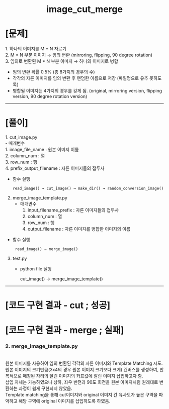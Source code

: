 <div align = center>
    <h1>image_cut_merge</h1>
</div>

<h1>[문제]</h1>
1. 하나의 이미지를 M * N 자르기 <br/> 
2. M * N 부분 이미지 → 임의 변환 (mirroring, flipping, 90 degree rotation) <br/> 
3. 임의로 변환된 M * N 부분 이미지 → 하나의 이미지로 병합 <br/> 

- 임의 변환 확률 0.5% (총 8가지의 경우의 수)
- 각각의 자른 이미지를 임의 변환 후 랜덤한 이름으로 저장 (파일명으로 유추 못하도록)
- 병합될 이미지는 4가지의 경우를 갖게 됨. (original, mirroring version, flipping version, 90 degree rotation version)

---

<h1>[풀이]</h1>
1. cut_image.py<br/> 
    - 매개변수<br/>
        1. image_file_name : 원본 이미지 이름 <br/>
        2. column_num : 열 <br/> 
        3. row_num : 행 <br/> 
        4. prefix_output_filename : 자른 이미지들의 접두사 <br/> 

  - 함수 실행<br/> 
    
        read_image() → cut_image() → make_dir() → random_conversion_image()
       
2. merge_image_template.py
    - 매개변수
        1. input_filename_prefix : 자른 이미지들의 접두사   
        2. column_num : 열
        3. row_num : 행
        4. output_filename : 자른 이미지를 병합한 이미지의 이름
        
  - 함수 실행<br/>

         read_image() → merge_image()
        
3. test.py
    - python file 실행
    
        cut_image() → merge_image_template()
    

---
<h1>[코드 구현 결과 - cut ; 성공]</h1>
<h1>[코드 구현 결과 - merge ; 실패]</h1>

   <h3>2. merge_image_template.py</h3><br/>
   원본 이미지를 사용하여 임의 변환된 각각의 자른 이미지와 Template Matching 시도.<br/>
   원본 이미지의 크기만큼(3x4의 경우 원본 이미지 크기보다 크게) 캔버스를 생성하여, 반복적으로 매칭된 자리의 잘린 이미지의 좌표값에 잘린 이미지 삽입하고자 함.<br/>
   삽입 자체는 가능하였으나 상하, 좌우 반전과 90도 회전을 원본 이미지처럼 원래대로 변환하는 과정이 쉽게 구현되지 않았음. <br>
   Template matching을 통해 cut이미지와 original 이미지 간 유사도가 높은 구역을 파악하고 해당 구역에 original 이미지를 삽입하도록 하였음.

